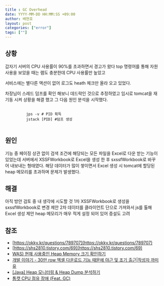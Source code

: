```yaml
---
title : GC Overhead
date: YYYY-MM-DD HH:MM:SS +09:00
author: 배현호
layout: post
categories: ["error"]
tags: [""]
---
```


## 상황

갑자기 서버의 CPU 사용률이 90%를 초과하면서 경고가 왔다 
top 명령어를 통해 자원 사용을 보았을 때는 램도 충분한데 CPU 사용률만 높았고

서비스에는 별다른 액션이 없어 로그도 heath 체크만 올라 오고 있었다.

차장님이 스레드 덤프를 확인 해보니 데드락인 것으로 추정하였고
임시로 tomcat을 재기동 시켜 상황을 해결 했고 그 다음 원인 분석을 시작했다.
<figure class="highlight">
<pre>
<code>
    jps -v # PID 획득
    jstack [PID] #덤프 생성
</code>
</pre>
</figure>


## 원인 
기능 중 페이징 상관 없이 검색 조건에 해당되는 모든 파일을 Excel로 다운 받는 기능이 있었는데
서버에서 XSSFWorkbook로 Excel을 생성 한 후 sxssfWorkbook로 바꾸어 내보내는 형태였다.
해당 데이터가 많이 쌓이면서 Excel 생성 시 tomcat에 할당된 heap 메모리를 초과하며 문제가 발생했다.




## 해결 
아직 방안 검토 중
내 생각에 시도할 것
1차 XSSFWorkbook로 생성을 sxssfWorkbook로 변경 제안
2차 데이터를 클라이언트 단으로 가져와서 js를 톨해 Excel 생성 제안
heap 메모리가 매우 적게 설정 되어 있어 증설도 고려






## 참조
- [https://okky.kr/questions/789707](https://okky.kr/questions/789707)
- [https://shs2810.tistory.com/69](https://shs2810.tistory.com/69)
- [WAS) 현재 사용중인 Heap Memory 크기 확인하기](https://lilo.tistory.com/88)
- [개발 이야기 - 30만 row 엑셀 다운로드 기능 때문에 야근 및 조기 출근|작성자 까미유](https://blog.naver.com/websearch/223160405578)
- [[Java] Heap 모니터링 & Heap Dump 분석하기](https://steady-coding.tistory.com/591)
- [톰캣 CPU 점유 장애 (Feat. GC)](https://jaksimsamil.tistory.com/4)

